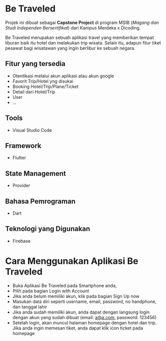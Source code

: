 # Be Traveled

Projek ini dibuat sebagai **Capstone Project** di program MSIB (_Magang dan Studi Independen Bersertifikat_) dari Kampus Merdeka x Dicoding.

Be Traveled merupakan sebuah aplikasi travel yang memberikan tempat liburan baik itu hotel dan melakukan trip wisata. Selain itu, adapun fitur tiket pesawat bagi wisatawan yang ingin berlibur ke sebuah negara.

## Fitur yang tersedia
- Otentikasi melalui akun aplikasi atau akun google
- Favorit Trip/Hotel yng disukai
- Booking Hotel/Trip/Plane/Ticket
- Detail dari Hotel/Trip
- User
- ...

## Tools
- Visual Studio Code

## Framework
- Flutter

## State Management
- Provider

## Bahasa Pemrograman
- Dart

## Teknologi yang Digunakan
- Firebase

# Cara Menggunakan Aplikasi Be Traveled
- Buka Aplikasi Be Traveled pada Smartphone anda,
- Pilih pada bagian Login with Account
- Jika anda belum memiliki akun, klik pada bagian Sign Up now
- Masukan data diri seperti username, email, password, no handphone, dan tanggal lahir
- Jika anda sudah memiliki akun, anda dapat dengan langsung login dengan akun yang sudah dibuat (email: a@a.com, password: 123456)
- Setelah login, akan muncul halaman homepage dengan hotel dan trip. Jika anda ingin memesan tiket, anda dapat klik icon ticket pada homepage

